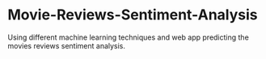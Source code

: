 # Movie-Reviews-Sentiment-Analysis
Using different machine learning techniques and web app predicting the movies reviews sentiment analysis.
